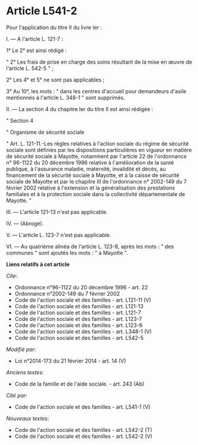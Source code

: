 # Article L541-2

Pour l'application du titre II du livre Ier : 

I. ― A l'article L. 121-7 : 

1° Le 2° est ainsi rédigé : 

" 2° Les frais de prise en charge des soins résultant de la mise en œuvre de l'article L. 542-5 " ; 

2° Les 4° et 5° ne sont pas applicables ; 

3° Au 10°, les mots : " dans les centres d'accueil pour demandeurs d'asile mentionnés à l'article L. 348-1 " sont supprimés. 

II. ― La section 4 du chapitre Ier du titre II est ainsi rédigée : 

" Section 4 

" Organisme de sécurité sociale 

" Art. L. 121-11.-Les règles relatives à l'action sociale du régime de sécurité sociale sont définies par les dispositions
particulières en vigueur en matière de sécurité sociale à Mayotte, notamment par l'article 22 de l'ordonnance n° 96-1122 du
20 décembre 1996 relative à l'amélioration de la santé publique, à l'assurance maladie, maternité, invalidité et décès, au
financement de la sécurité sociale à Mayotte, et à la caisse de sécurité sociale de Mayotte et par le chapitre III de
l'ordonnance n° 2002-149 du 7 février 2002 relative à l'extension et la généralisation des prestations familiales et à la
protection sociale dans la collectivité départementale de Mayotte. " 

III. ― L'article 121-13 n'est pas applicable. 

IV. ― (Abrogé). 

V. ― L'article L. 123-7 n'est pas applicable. 

VI. ― Au quatrième alinéa de l'article L. 123-8, après les mots : " des communes " sont ajoutés les mots : " à Mayotte ".

**Liens relatifs à cet article**

_Cite_:

  - Ordonnance n°96-1122 du 20 décembre 1996 - art. 22
  - Ordonnance n°2002-149 du 7 février 2002
  - Code de l'action sociale et des familles - art. L121-11 (V)
  - Code de l'action sociale et des familles - art. L121-13
  - Code de l'action sociale et des familles - art. L121-7
  - Code de l'action sociale et des familles - art. L123-7
  - Code de l'action sociale et des familles - art. L123-8
  - Code de l'action sociale et des familles - art. L348-1 (V)
  - Code de l'action sociale et des familles - art. L542-5

_Modifié par_:

  - Loi n°2014-173 du 21 février 2014 - art. 14 (V)

_Anciens textes_:

  - Code de la famille et de l'aide sociale. - art. 243 (Ab)

_Cité par_:

  - Code de l'action sociale et des familles - art. L541-1 (V)

_Nouveaux textes_:

  - Code de l'action sociale et des familles - art. L542-2 (T)
  - Code de l'action sociale et des familles - art. L542-2 (V)
